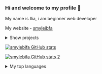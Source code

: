 ### Hi and welcome to my profile 👋 

My name is Ilia, i am beginner web developer

My website - [smyleibfa](https://smylebifa.github.io)

<details>
  <summary>Show projects</summary>

- Creating an electronic digital signature, sending by mail and verifying the signature (ASP NET, MVC) - **[DigitalSignature](https://github.com/smylebifa/CreateAndSendSignatureByGmail)**

- API for working with exchange rates (ASP NET, Web API) - **[ExchangeRates](https://github.com/smylebifa/ExchangeRates)**

- Problem solving from the Web (HTML, CSS, JS) - **[Web](https://github.com/smylebifa/SolutionsWeb)**

- Web application for tracking user purchases (ASP NET, MVC) - **[ProductsAccounting](https://github.com/smylebifa/ProductsAccounting)**
  
- Android application - cryptography test (Kotlin) - **[CryptQuiz](https://github.com/smylebifa/CryptQuiz)**

- Application for differentiating user rights and storing encrypted data (Qt, C++) - **[SecInf](https://github.com/smylebifa/SecInf2)**

- Configurations, external processing, 1C manual - **[1C](https://github.com/smylebifa/1C)**

</details>

[![smylebifa GitHub stats](https://github-readme-stats.vercel.app/api?username=smylebifa&show_icons=true&theme=tokyonight)](https://github.com/smylebifa)

[![smylebifa GitHub stats 2](http://github-readme-streak-stats.herokuapp.com/?user=smylebifa&theme=tokyonight&date_format=M%20j%5B%2C%20Y%5D&ring=ff3068&fire=ff3068&sideNums=ff3068)](https://github.com/smylebifa)

<details>
  <summary>My top languages</summary>
  
  
  <a href="https://github.com/anuraghazra/github-readme-stats"><img alt="smylebifa's Top Languages" src="https://github-readme-stats.vercel.app/api/top-langs/?username=smylebifa&langs_count=4&theme=react&hide_border=true&bg_color=1F222E&title_color=F85D7F&icon_color=F8D866"/></a>

</details>
